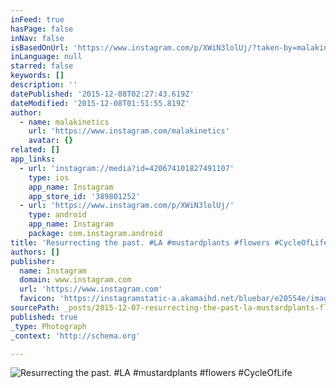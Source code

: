 ```yaml
---
inFeed: true
hasPage: false
inNav: false
isBasedOnUrl: 'https://www.instagram.com/p/XWiN3lolUj/?taken-by=malakinetics'
inLanguage: null
starred: false
keywords: []
description: ''
datePublished: '2015-12-08T02:27:43.619Z'
dateModified: '2015-12-08T01:51:55.819Z'
author:
  - name: malakinetics
    url: 'https://www.instagram.com/malakinetics'
    avatar: {}
related: []
app_links:
  - url: 'instagram://media?id=420674101827491107'
    type: ios
    app_name: Instagram
    app_store_id: '389801252'
  - url: 'https://www.instagram.com/p/XWiN3lolUj/'
    type: android
    app_name: Instagram
    package: com.instagram.android
title: 'Resurrecting the past. #LA #mustardplants #flowers #CycleOfLife'
authors: []
publisher:
  name: Instagram
  domain: www.instagram.com
  url: 'https://www.instagram.com'
  favicon: 'https://instagramstatic-a.akamaihd.net/bluebar/e20554e/images/ico/favicon.ico'
sourcePath: _posts/2015-12-07-resurrecting-the-past-la-mustardplants-flowers-cycleofl.md
published: true
_type: Photograph
_context: 'http://schema.org'

---
```

![Resurrecting the past. #LA #mustardplants #flowers #CycleOfLife](https://s3-us-west-2.amazonaws.com/the-grid-img/p/b91fc99fc1bb1d2b487fcec37038b45f6895bd2e.jpg)